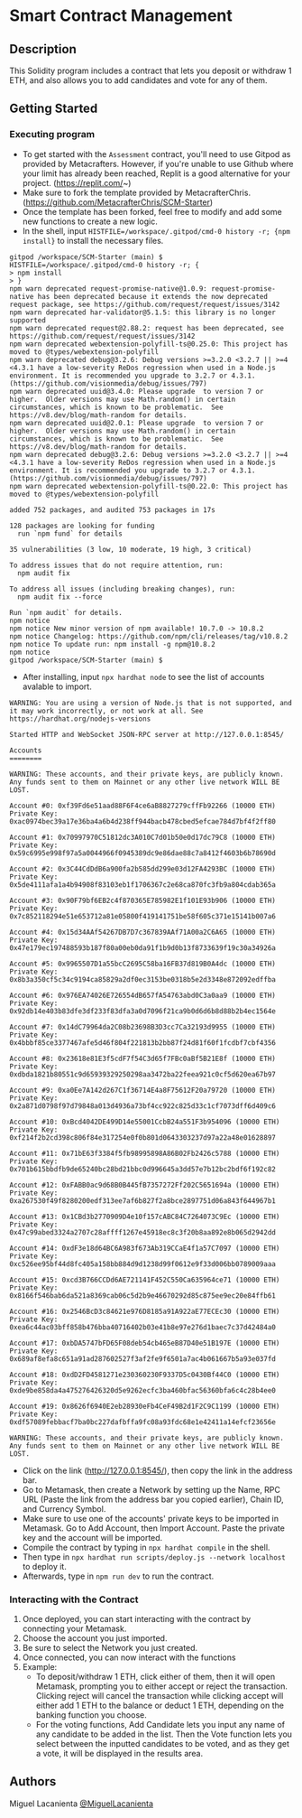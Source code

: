 # Smart Contract Management

## Description

This Solidity program includes a contract that lets you deposit or withdraw 1 ETH, and also allows you to add candidates and vote for any of them.

## Getting Started

### Executing program

- To get started with the `Assessment` contract, you'll need to use Gitpod as provided by Metacrafters. However, if you're unable to use Github where your limit has already been reached, Replit is a good alternative for your project. (https://replit.com/~)
- Make sure to fork the template provided by MetacrafterChris. (https://github.com/MetacrafterChris/SCM-Starter)
- Once the template has been forked, feel free to modify and add some new functions to create a new logic.
- In the shell, input `HISTFILE=/workspace/.gitpod/cmd-0 history -r; {npm install}` to install the necessary files.
```
gitpod /workspace/SCM-Starter (main) $  HISTFILE=/workspace/.gitpod/cmd-0 history -r; {
> npm install
> }
npm warn deprecated request-promise-native@1.0.9: request-promise-native has been deprecated because it extends the now deprecated request package, see https://github.com/request/request/issues/3142
npm warn deprecated har-validator@5.1.5: this library is no longer supported
npm warn deprecated request@2.88.2: request has been deprecated, see https://github.com/request/request/issues/3142
npm warn deprecated webextension-polyfill-ts@0.25.0: This project has moved to @types/webextension-polyfill
npm warn deprecated debug@3.2.6: Debug versions >=3.2.0 <3.2.7 || >=4 <4.3.1 have a low-severity ReDos regression when used in a Node.js environment. It is recommended you upgrade to 3.2.7 or 4.3.1. (https://github.com/visionmedia/debug/issues/797)
npm warn deprecated uuid@3.4.0: Please upgrade  to version 7 or higher.  Older versions may use Math.random() in certain circumstances, which is known to be problematic.  See https://v8.dev/blog/math-random for details.
npm warn deprecated uuid@2.0.1: Please upgrade  to version 7 or higher.  Older versions may use Math.random() in certain circumstances, which is known to be problematic.  See https://v8.dev/blog/math-random for details.
npm warn deprecated debug@3.2.6: Debug versions >=3.2.0 <3.2.7 || >=4 <4.3.1 have a low-severity ReDos regression when used in a Node.js environment. It is recommended you upgrade to 3.2.7 or 4.3.1. (https://github.com/visionmedia/debug/issues/797)
npm warn deprecated webextension-polyfill-ts@0.22.0: This project has moved to @types/webextension-polyfill

added 752 packages, and audited 753 packages in 17s

128 packages are looking for funding
  run `npm fund` for details

35 vulnerabilities (3 low, 10 moderate, 19 high, 3 critical)

To address issues that do not require attention, run:
  npm audit fix

To address all issues (including breaking changes), run:
  npm audit fix --force

Run `npm audit` for details.
npm notice
npm notice New minor version of npm available! 10.7.0 -> 10.8.2
npm notice Changelog: https://github.com/npm/cli/releases/tag/v10.8.2
npm notice To update run: npm install -g npm@10.8.2
npm notice
gitpod /workspace/SCM-Starter (main) $ 
```
- After installing, input `npx hardhat node` to see the list of accounts avalable to import.
```
WARNING: You are using a version of Node.js that is not supported, and it may work incorrectly, or not work at all. See https://hardhat.org/nodejs-versions

Started HTTP and WebSocket JSON-RPC server at http://127.0.0.1:8545/

Accounts
========

WARNING: These accounts, and their private keys, are publicly known.
Any funds sent to them on Mainnet or any other live network WILL BE LOST.

Account #0: 0xf39Fd6e51aad88F6F4ce6aB8827279cffFb92266 (10000 ETH)
Private Key: 0xac0974bec39a17e36ba4a6b4d238ff944bacb478cbed5efcae784d7bf4f2ff80

Account #1: 0x70997970C51812dc3A010C7d01b50e0d17dc79C8 (10000 ETH)
Private Key: 0x59c6995e998f97a5a0044966f0945389dc9e86dae88c7a8412f4603b6b78690d

Account #2: 0x3C44CdDdB6a900fa2b585dd299e03d12FA4293BC (10000 ETH)
Private Key: 0x5de4111afa1a4b94908f83103eb1f1706367c2e68ca870fc3fb9a804cdab365a

Account #3: 0x90F79bf6EB2c4f870365E785982E1f101E93b906 (10000 ETH)
Private Key: 0x7c852118294e51e653712a81e05800f419141751be58f605c371e15141b007a6

Account #4: 0x15d34AAf54267DB7D7c367839AAf71A00a2C6A65 (10000 ETH)
Private Key: 0x47e179ec197488593b187f80a00eb0da91f1b9d0b13f8733639f19c30a34926a

Account #5: 0x9965507D1a55bcC2695C58ba16FB37d819B0A4dc (10000 ETH)
Private Key: 0x8b3a350cf5c34c9194ca85829a2df0ec3153be0318b5e2d3348e872092edffba

Account #6: 0x976EA74026E726554dB657fA54763abd0C3a0aa9 (10000 ETH)
Private Key: 0x92db14e403b83dfe3df233f83dfa3a0d7096f21ca9b0d6d6b8d88b2b4ec1564e

Account #7: 0x14dC79964da2C08b23698B3D3cc7Ca32193d9955 (10000 ETH)
Private Key: 0x4bbbf85ce3377467afe5d46f804f221813b2bb87f24d81f60f1fcdbf7cbf4356

Account #8: 0x23618e81E3f5cdF7f54C3d65f7FBc0aBf5B21E8f (10000 ETH)
Private Key: 0xdbda1821b80551c9d65939329250298aa3472ba22feea921c0cf5d620ea67b97

Account #9: 0xa0Ee7A142d267C1f36714E4a8F75612F20a79720 (10000 ETH)
Private Key: 0x2a871d0798f97d79848a013d4936a73bf4cc922c825d33c1cf7073dff6d409c6

Account #10: 0xBcd4042DE499D14e55001CcbB24a551F3b954096 (10000 ETH)
Private Key: 0xf214f2b2cd398c806f84e317254e0f0b801d0643303237d97a22a48e01628897

Account #11: 0x71bE63f3384f5fb98995898A86B02Fb2426c5788 (10000 ETH)
Private Key: 0x701b615bbdfb9de65240bc28bd21bbc0d996645a3dd57e7b12bc2bdf6f192c82

Account #12: 0xFABB0ac9d68B0B445fB7357272Ff202C5651694a (10000 ETH)
Private Key: 0xa267530f49f8280200edf313ee7af6b827f2a8bce2897751d06a843f644967b1

Account #13: 0x1CBd3b2770909D4e10f157cABC84C7264073C9Ec (10000 ETH)
Private Key: 0x47c99abed3324a2707c28affff1267e45918ec8c3f20b8aa892e8b065d2942dd

Account #14: 0xdF3e18d64BC6A983f673Ab319CCaE4f1a57C7097 (10000 ETH)
Private Key: 0xc526ee95bf44d8fc405a158bb884d9d1238d99f0612e9f33d006bb0789009aaa

Account #15: 0xcd3B766CCDd6AE721141F452C550Ca635964ce71 (10000 ETH)
Private Key: 0x8166f546bab6da521a8369cab06c5d2b9e46670292d85c875ee9ec20e84ffb61

Account #16: 0x2546BcD3c84621e976D8185a91A922aE77ECEc30 (10000 ETH)
Private Key: 0xea6c44ac03bff858b476bba40716402b03e41b8e97e276d1baec7c37d42484a0

Account #17: 0xbDA5747bFD65F08deb54cb465eB87D40e51B197E (10000 ETH)
Private Key: 0x689af8efa8c651a91ad287602527f3af2fe9f6501a7ac4b061667b5a93e037fd

Account #18: 0xdD2FD4581271e230360230F9337D5c0430Bf44C0 (10000 ETH)
Private Key: 0xde9be858da4a475276426320d5e9262ecfc3ba460bfac56360bfa6c4c28b4ee0

Account #19: 0x8626f6940E2eb28930eFb4CeF49B2d1F2C9C1199 (10000 ETH)
Private Key: 0xdf57089febbacf7ba0bc227dafbffa9fc08a93fdc68e1e42411a14efcf23656e

WARNING: These accounts, and their private keys, are publicly known.
Any funds sent to them on Mainnet or any other live network WILL BE LOST.
```
- Click on the link (http://127.0.0.1:8545/), then copy the link in the address bar.
- Go to Metamask, then create a Network by setting up the Name, RPC URL (Paste the link from the address bar you copied earlier), Chain ID, and Currency Symbol.
- Make sure to use one of the accounts' private keys to be imported in Metamask. Go to Add Account, then Import Account. Paste the private key and the account will be imported.
- Compile the contract by typing in `npx hardhat compile` in the shell.
- Then type in `npx hardhat run scripts/deploy.js --network localhost` to deploy it.
- Afterwards, type in `npm run dev` to run the contract.

### Interacting with the Contract

1. Once deployed, you can start interacting with the contract by connecting your Metamask.
2. Choose the account you just imported.
3. Be sure to select the Network you just created.
4. Once connected, you can now interact with the functions
5. Example:
   - To deposit/withdraw 1 ETH, click either of them, then it will open Metamask, prompting you to either accept or reject the transaction. Clicking reject will cancel the transaction while clicking accept will either add 1 ETH to the balance or deduct 1 ETH, depending on the banking function you choose.
   - For the voting functions, Add Candidate lets you input any name of any candidate to be added in the list. Then the Vote function lets you select between the inputted candidates to be voted, and as they get a vote, it will be displayed in the results area.

## Authors

Miguel Lacanienta
[@MiguelLacanienta](https://www.facebook.com/miguel.lacanienta.16/)
